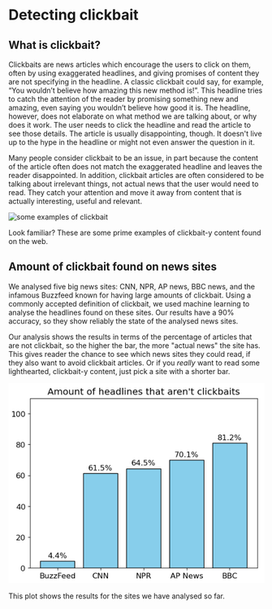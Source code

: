 # Detecting clickbait 

## What is clickbait?

Clickbaits are news articles which encourage the users to click on them, often by using exaggerated headlines, and giving promises of content they are not specifying in the headline. A classic clickbait could say, for example, “You wouldn’t believe how amazing this new method is!”. This headline tries to catch the attention of the reader by promising something new and amazing, even saying you wouldn’t believe how good it is. The headline, however, does not elaborate on what method we are talking about, or why does it work. The user needs to click the headline and read the article to see those details. The article is usually disappointing, though. It doesn't live up to the hype in the headline or might not even answer the question in it.

Many people consider clickbait to be an issue, in part because the content of the article often does not match the exaggerated headline and leaves the reader disappointed. In addition, clickbait articles are often considered to be talking about irrelevant things, not actual news that the user would need to read. They catch your attention and move it away from content that is actually interesting, useful and relevant.

![some examples of clickbait](https://github.com/user-attachments/assets/fbb4a95c-bd5c-4467-b43f-ee43291ba7f9)

Look familiar? These are some prime examples of clickbait-y content found on the web.

## Amount of clickbait found on news sites

We analysed five big news sites: CNN, NPR, AP news, BBC news, and the infamous Buzzfeed known for having large amounts of clickbait. Using a commonly accepted definition of clickbait, we used machine learning to analyse the headlines found on these sites. Our results have a 90% accuracy, so they show reliably the state of the analysed news sites.

Our analysis shows the results in terms of the percentage of articles that are not clickbait, so the higher the bar, the more "actual news" the site has. This gives reader the chance to see which news sites they could read, if they also want to avoid clickbait articles. Or if you _really_ want to read some lighthearted, clickbait-y content, just pick a site with a shorter bar.

![Bar chart of the analysed sites](plot.png)

This plot shows the results for the sites we have analysed so far.

